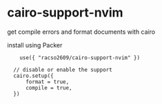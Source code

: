 # cairo-support-nvim

get compile errors and format documents with cairo

install using Packer
```
	use({ "racso2609/cairo-support-nvim" })
  
  // disable or enable the support
  cairo.setup({
	  format = true,
	  compile = true,
  })
```
